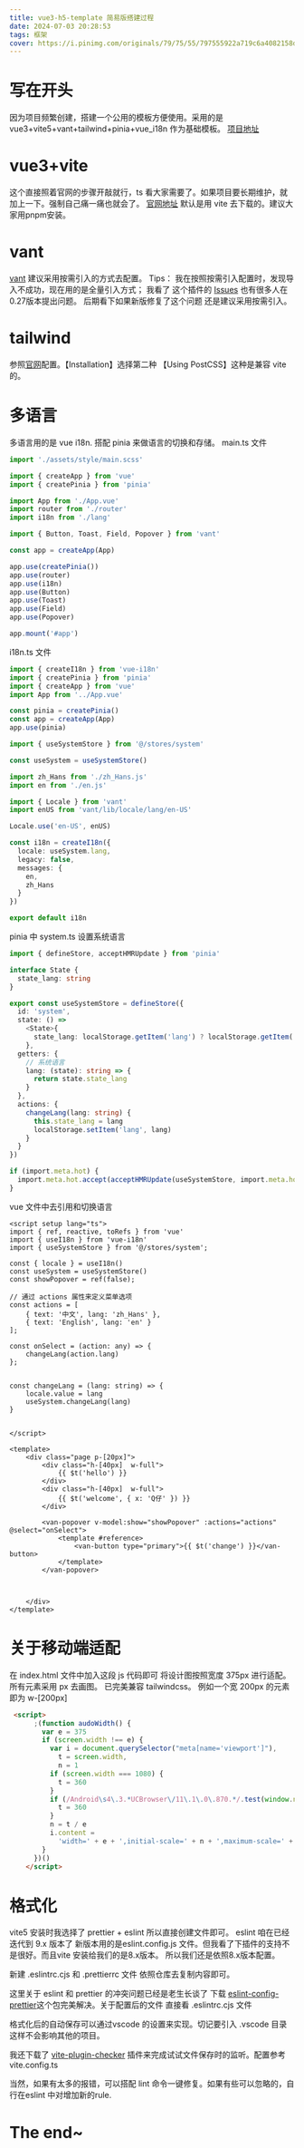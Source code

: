 ```yaml
---
title: vue3-h5-template 简易版搭建过程
date: 2024-07-03 20:28:53
tags: 框架
cover: https://i.pinimg.com/originals/79/75/55/797555922a719c6a4082158d3f1a51f4.gif
---
```


# 写在开头
因为项目频繁创建，搭建一个公用的模板方便使用。采用的是 vue3+vite5+vant+tailwind+pinia+vue_i18n 作为基础模板。
[项目地址](https://github.com/qzai666/vue3-h5-template)


# vue3+vite
这个直接照着官网的步骤开敲就行，ts 看大家需要了。如果项目要长期维护，就加上一下。强制自己痛一痛也就会了。
[官网地址](https://cn.vuejs.org/guide/quick-start.html) 默认是用 vite 去下载的。建议大家用pnpm安装。

# vant
[vant](https://vant-ui.github.io/vant/#/zh-CN/quickstart) 建议采用按需引入的方式去配置。
Tips：
我在按照按需引入配置时，发现导入不成功，现在用的是全量引入方式；
我看了 这个插件的 [Issues](https://github.com/unplugin/unplugin-vue-components/issues) 也有很多人在0.27版本提出问题。
后期看下如果新版修复了这个问题 还是建议采用按需引入。


# tailwind 
参照[官网](https://tailwindcss.com/docs/installation/using-postcss)配置。【Installation】选择第二种 【Using PostCSS】这种是兼容 vite 的。 

# 多语言
多语言用的是 vue i18n. 搭配 pinia 来做语言的切换和存储。
main.ts 文件
```ts
import './assets/style/main.scss'

import { createApp } from 'vue'
import { createPinia } from 'pinia'

import App from './App.vue'
import router from './router'
import i18n from './lang'

import { Button, Toast, Field, Popover } from 'vant'

const app = createApp(App)

app.use(createPinia())
app.use(router)
app.use(i18n)
app.use(Button)
app.use(Toast)
app.use(Field)
app.use(Popover)

app.mount('#app')
```
i18n.ts 文件
```ts
import { createI18n } from 'vue-i18n'
import { createPinia } from 'pinia'
import { createApp } from 'vue'
import App from '../App.vue'

const pinia = createPinia()
const app = createApp(App)
app.use(pinia)

import { useSystemStore } from '@/stores/system'

const useSystem = useSystemStore()

import zh_Hans from './zh_Hans.js'
import en from './en.js'

import { Locale } from 'vant'
import enUS from 'vant/lib/locale/lang/en-US'

Locale.use('en-US', enUS)

const i18n = createI18n({
  locale: useSystem.lang,
  legacy: false,
  messages: {
    en,
    zh_Hans
  }
})

export default i18n
```
pinia 中 system.ts 设置系统语言
```ts
import { defineStore, acceptHMRUpdate } from 'pinia'

interface State {
  state_lang: string
}

export const useSystemStore = defineStore({
  id: 'system',
  state: () =>
    <State>{
      state_lang: localStorage.getItem('lang') ? localStorage.getItem('lang') : 'en'
    },
  getters: {
    // 系统语言
    lang: (state): string => {
      return state.state_lang
    }
  },
  actions: {
    changeLang(lang: string) {
      this.state_lang = lang
      localStorage.setItem('lang', lang)
    }
  }
})

if (import.meta.hot) {
  import.meta.hot.accept(acceptHMRUpdate(useSystemStore, import.meta.hot))
}
```

vue 文件中去引用和切换语言
```vue
<script setup lang="ts">
import { ref, reactive, toRefs } from 'vue'
import { useI18n } from 'vue-i18n'
import { useSystemStore } from '@/stores/system';

const { locale } = useI18n()
const useSystem = useSystemStore()
const showPopover = ref(false);

// 通过 actions 属性来定义菜单选项
const actions = [
    { text: '中文', lang: 'zh_Hans' },
    { text: 'English', lang: 'en' }
];

const onSelect = (action: any) => {
    changeLang(action.lang)
};


const changeLang = (lang: string) => {
    locale.value = lang
    useSystem.changeLang(lang)
}


</script>

<template>
    <div class="page p-[20px]">
        <div class="h-[40px]  w-full">
            {{ $t('hello') }}
        </div>
        <div class="h-[40px]  w-full">
            {{ $t('welcome', { x: 'Q仔' }) }}
        </div>
        
        <van-popover v-model:show="showPopover" :actions="actions" @select="onSelect">
            <template #reference>
                <van-button type="primary">{{ $t('change') }}</van-button>
            </template>
        </van-popover>



    </div>
</template>
```

# 关于移动端适配
在 index.html 文件中加入这段 js 代码即可
将设计图按照宽度 375px 进行适配。所有元素采用 px 去画图。
已完美兼容 tailwindcss。 例如一个宽 200px 的元素 即为 w-[200px]  
```html
 <script>
      ;(function audoWidth() {
        var e = 375
        if (screen.width !== e) {
          var i = document.querySelector("meta[name='viewport']"),
            t = screen.width,
            n = 1
          if (screen.width === 1080) {
            t = 360
          }
          if (/Android\s4\.3.*UCBrowser\/11\.1\.0\.870.*/.test(window.navigator.userAgent)) {
            t = 360
          }
          n = t / e
          i.content =
            'width=' + e + ',initial-scale=' + n + ',maximum-scale=' + n + ',minimum-scale=' + n
        }
      })()
    </script>
 ```   

 # 格式化
 vite5 安装时我选择了 prettier + eslint 所以直接创建文件即可。
 eslint 咱在已经迭代到 9.x 版本了 新版本用的是eslint.config.js 文件。但我看了下插件的支持不是很好。而且vite 安装给我们的是8.x版本。
 所以我们还是依照8.x版本配置。

新建 .eslintrc.cjs 和 .prettierrc 文件 依照仓库去复制内容即可。

这里关于 eslint 和 prettier 的冲突问题已经是老生长谈了 下载 [eslint-config-prettier](https://github.com/prettier/eslint-config-prettier#installation)这个包完美解决。关于配置后的文件 直接看 .eslintrc.cjs 文件

格式化后的自动保存可以通过vscode 的设置来实现。切记要引入 .vscode 目录 这样不会影响其他的项目。

我还下载了 [vite-plugin-checker](https://github.com/fi3ework/vite-plugin-checker) 插件来完成试试文件保存时的监听。配置参考vite.config.ts

当然，如果有太多的报错，可以搭配 lint 命令一键修复。如果有些可以忽略的，自行在eslint 中对增加新的rule.

# The end~


